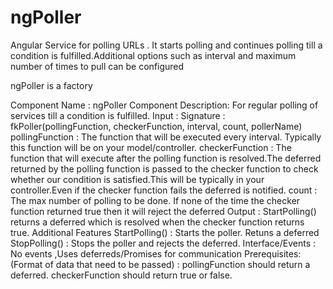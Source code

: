 ngPoller
=========

Angular Service for polling URLs . It starts polling and continues polling till a condition is fulfilled.Additional options such as interval and maximum number of times to pull can be configured

ngPoller is a factory

Component Name :  ngPoller
Component Description: For regular polling of services till a condition is fulfilled.
    Input : 
        Signature : fkPoller(pollingFunction, checkerFunction, interval, count, pollerName)
pollingFunction : The function that will be executed every interval. Typically this function will be on your model/controller.
checkerFunction : The function that will execute after the polling function is resolved.The deferred returned by the polling function is passed to the checker function to check whether our condition is satisfied.This will be typically in your controller.Even if the checker function fails the deferred is notified.
count : The max number of polling to be done. If none of the time the checker function returned true then it will reject the deferred
    Output :
                StartPolling() returns a deferred which is resolved when the checker function returns true.
    Additional Features
                StartPolling() : Starts the poller. Retuns a deferred
                StopPolling() : Stops the poller and rejects the deferred.
    Interface/Events : No events ,Uses deferreds/Promises for communication
    Prerequisites: (Format of data that need to be passed) : 
        pollingFunction should return a deferred.
        checkerFunction should return true or false.

